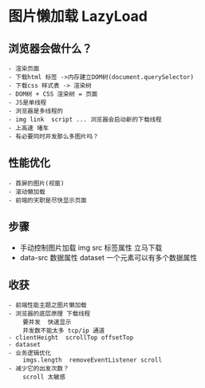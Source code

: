 # 图片懒加载  LazyLoad

## 浏览器会做什么？
    - 渲染页面
    - 下载html 标签 ->内存建立DOM树(document.querySelector)
    - 下载css 样式表 -> 渲染树 
    - DOM树 + CSS 渲染树 = 页面 
    - JS是单线程 
    - 浏览器是多线程的 
    - img link  script ... 浏览器会启动新的下载线程
    - 上高速 堵车
    - 有必要同时并发那么多图片吗？ 

## 性能优化 
    - 首屏的图片(视窗)
    - 滚动懒加载 
    - 前端的天职是尽快显示页面 

## 步骤
- 手动控制图片加载
    img src 标签属性 立马下载
- data-src 数据属性
    dataset  一个元素可以有多个数据属性 

## 收获 
    - 前端性能主题之图片懒加载
    - 浏览器的底层原理 下载线程
        要并发  快速显示 
        并发数不能太多 tcp/ip 通道 
    - clientHeight  scrollTop offsetTop
    - dataset 
    - 业务逻辑优化
        imgs.length  removeEventListener scroll 
    - 减少它的出发次数？
        scroll 太敏感